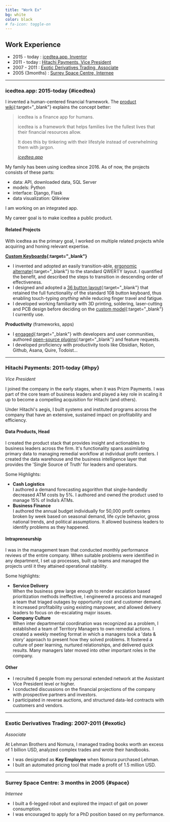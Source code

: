 ```yaml
---
title: "Work Ex"
bg: white
color: black
# fa-icon: toggle-on
---
```


## **Work Experience**

+ 2015 - today : [icedtea.app, Inventor](#icedtea)
+ 2011 - today : [Hitachi Payments, Vice President](#hpy)
+ 2007 - 2011 : [Exotic Derivatives Trading, Associate](#exotic)
+ 2005 (3months) : [Surrey Space Centre, Internee](#space)


<!-- | Time Period | Company | Title
| :-: | :-: | :-:
| 2015 - today | icedtea.app | Inventor
| 2011 - today | Hitachi Payments | Vice President
| 2007 - 2011 | Exotic Derivatives Trading | Associate
| 2005 | Surrey Space Centre | Internee -->

- - -

### **icedtea.app: 2015-today** {#icedtea}

I invented a human-centered financial framework. The [product wiki](https://icedtea.app){:target="_blank"} explains the concept better:

> icedtea is a finance app for humans.
>
> icedtea is a framework that helps families live the fullest lives that their financial resources allow.
>
> It does this by tinkering with their lifestyle instead of overwhelming them with jargon.
>
> *<cite>[icedtea.app](https://icedtea.app)</cite>*

My family has been using icedtea since 2016. As of now, the projects consists of these parts:
+ data: API, downloaded data, SQL Server
+ models: Python
+ interface: Django, Flask 
+ data visualization: Qlikview

I am working on an integrated app.

My career goal is to make icedtea a public product.

#### **Related Projects**

With icedtea as the primary goal, I worked on multiple related projects while acquiring and honing relevant expertise.

**[Custom Keyboards](http://mull.in/tags/keyboard/){:target="_blank"}**
+ I invented and adopted an easily transition-able, [ergonomic alternate](https://mull.in/posts/qwerty-alternate/){:target="_blank"} to the standard QWERTY layout. I quantified the benefit, and described the steps to transition in descending order of effectiveness.
+ I designed and adopted a [36 button layout](https://mull.in/posts/layers-36keys/){:target="_blank"} that retained the full functionality of the standard 108 button keyboard, thus enabling touch-typing *anything* while reducing finger travel and fatigue.
+ I developed working familiarity with 3D printing, soldering, laser-cutting and PCB design before deciding on the [custom model](/img/kaafi-keyboard.jpg){:target="_blank"} I currently use.

**Productivity** (frameworks, apps)
+ I [engaged](https://forum.obsidian.md/u/mano/summary){:target="_blank"} with developers and user communities, authored [open-source plugins](https://github.com/manogna4?tab=repositories&q=&type=source&language=&sort=){:target="_blank"} and feature requests.
+ I developed proficiency with productivity tools like Obsidian, Notion, Github, Asana, Quire, Todoist...

- - -

### **Hitachi Payments: 2011-today** {#hpy}

*Vice President*

I joined the company in the early stages, when it was Prizm Payments. I was part of the core team of business leaders and played a key role in scaling it up to become a compelling acquisition for Hitachi (and others).

Under Hitachi's aegis, I built systems and instituted programs across the company that have an extensive, sustained impact on profitability and efficiency.


#### **Data Products, Head**

I created the product stack that provides insight and actionables to business leaders across the firm. It's functionality spans assimilating primary data to managing remedial workflow at individual profit centers. I created the data warehouse and the business intelligence layer that provides the 'Single Source of Truth' for leaders and operators.

Some Highlights:

+ **Cash Logistics**\
I authored a demand forecasting asgorithm that single-handedly decreased ATM costs by 5%. I authored and owned the product used to manage 15% of India’s ATMs.
+ **Business Finance**\
I authored the annual budget individually for 50,000 profit centers broken by week based on seasonal demand, life cycle behavior, gross national trends, and political assumptions.
It allowed business leaders to identify problems as they happened.

#### **Intrapreneurship**

I was in the management team that conducted monthly performance reviews of the entire company. When suitable problems were identified in any department, I set up processes, built up teams and managed the projects until it they attained operational stability.

Some highlights:

+ **Service Delivery**\
When the business grew large enough to render escalation based prioritization methods ineffective, I engineered a process and managed a team that triaged outages by opportunity cost and customer demand. It increased profitability using existing manpower, and allowed delivery leaders to focus on de-escalating major issues.
+ **Company Culture**\
When inter departmental coordination was recognized as a problem, I established a team of Territory Managers to own remedial actions. I created a weekly meeting format in which a managers took a 'data & story' approach to present how they solved problems. It fostered a culture of peer learning, nurtured relationships, and delivered quick results. Many managers later moved into other important roles in the company.

#### **Other**

+ I recruited 6 people from my personal extended network at the Assistant Vice President level or higher.
+ I conducted discussions on the financial projections of the company with prospective partners and investors.
+ I participated in reverse auctions, and structured data-led contracts with customers and vendors.

- - -

### **Exotic Derivatives Trading: 2007-2011** {#exotic}

*Associate*

At Lehman Brothers and Nomura, I managed trading books worth an excess of 1 billion USD, analyzed complex trades and wrote their handbooks.
+ I was designated as **Key Employee** when Nomura purchased Lehman.
+ I built an automated pricing tool that made a profit of 1.5 million USD.

- - -

### **Surrey Space Centre: 3 months in 2005** {#space}
*Internee*

+ I built a 6-legged robot and explored the impact of gait on power consumption.
+ I was encouraged to apply for a PhD position based on my performance.